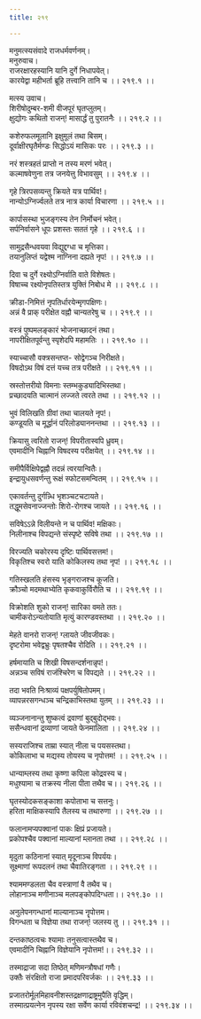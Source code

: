 ```yaml
---
title: २१९

---
```

मनुमत्स्यसंवादे राजधर्मवर्णनम्।  
मनुरुवाच।  
राजरक्षारहस्यानि यानि दुर्गे निधापयेत्।  
कारयेद्वा महीभर्ता ब्रूहि तत्त्वानि तानि च ।। २१९.१ ।।  
  
मत्स्य उवाच।  
शिरीषोदुम्बर-शमी वीजपूरं घृतप्लुतम्।  
क्षुद्योगः कथितो राजन्! मासार्द्धं तु पुरातनैः ।। २१९.२ ।।  
  
कशेरुफलमूलानि इक्षुमूलं तथा बिसम्।  
दूर्वाक्षीरघृतैर्मण्डः सिद्धोऽयं मासिकः परः ।। २१९.३ ।।  
  
नरं शस्त्रहतं प्राप्तो न तस्य मरणं भवेत्।  
कल्माषवेणुना तत्र जनयेत्तु विभावसुम् ।। २१९.४ ।।  
  
गृहे त्रिरपसव्यन्तु क्रियते यत्र पार्थिव!।  
नान्योऽग्निर्ज्वलते तत्र नात्र कार्या विचारणा ।। २१९.५ ।।  
  
कार्पासस्था भुजङ्गस्य तेन निर्मोचनं भवेत्।  
सर्पनिर्वासने धूपः प्रशस्तः सततं गृहे ।। २१९.६ ।।  
  
सामुद्रसैन्धवयवा विद्युद्दग्धा च मृत्तिका।  
तयानुलिप्तं यद्वेश्म नाग्निना दह्यते नृप! ।। २१९.७ ।।  
  
दिवा च दुर्गे रक्ष्योऽग्निर्वाति वाते विशेषतः।  
विषाच्च रक्ष्योनृपतिस्तत्र युक्तिं निबोध मे ।। २१९.८ ।।  
  
क्रीडा-निमित्तं नृपतिर्धारयेन्मृगपक्षिणः।  
अन्नं वै प्राक् परीक्षेत वह्नौ चान्यतरेषु च ।। २१९.९ ।।  
  
वस्त्रं पुष्पमलङ्कारं भोजनाच्छादनं तथा।  
नापरीक्षितपूर्वन्तु स्पृशेदपि महामतिः ।। २१९.१० ।।  
  
स्याच्चासौ वक्त्रसन्तप्त- सोद्वेगञ्च निरीक्षते।  
विषदोऽथ विषं दत्तं यच्च तत्र परीक्षते ।। २१९.११ ।।  
  
स्रस्तोत्तरीयो विमनाः स्तम्भकुड्यादिभिस्तथा।  
प्रच्छादयति चात्मानं लज्जते त्वरते तथा ।। २१९.१२ ।।  
  
भुवं विलिखति ग्रीवां तथा चालयते नृप!।  
कण्डूयति च मूर्द्धानं परिलोड्याननन्तथा ।। २१९.१३ ।।  
  
क्रियासु त्वरितो राजन्! विपरीतास्वपि ध्रुवम्।  
एवमादीनि चिह्नानि विषदस्य परीक्षयेत् ।। २१९.१४ ।।  
  
समीपैर्विक्षिपेद्वह्नौ तदन्नं त्वरयान्वितैः।  
इन्द्रायुधसवर्णन्तु रूक्षं स्फोटसमन्वितम् ।। २१९.१५ ।।  
  
एकावर्तन्तु दुर्गन्न्धि भृशञ्चटचटायते।  
तद्धूमसेवनाज्जन्तोः शिरो-रोगश्च जायते ।। २१९.१६ ।।  
  
सविषेऽऽन्ने विलीयन्ते न च पार्थिव! मक्षिकाः।  
निलीनाश्च विपद्यन्ते संस्पृष्टे सविषे तथा ।। २१९.१७ ।।  
  
विरज्यति चकोरस्य दृष्टिः पार्थिवसत्तम!।  
विकृतिश्च स्वरो याति कोकिलस्य तथा नृप! ।। २१९.१८ ।।  
  
गतिस्खलति हंसस्य भृङ्गराजश्च कूजति।  
क्रौञ्चो मदमथाभ्येति कृकवाकुर्विरौति च ।। २१९.१९ ।।  
  
विक्रोशति शुको राजन्! सारिका वमते ततः।  
चामीकरोऽन्यतोयाति मृत्युं कारण्डवस्तथा ।। २१९.२० ।।  
  
मेहते वानरो राजन्! ग्लायते जीवजीवकः।  
दृष्टरोमा भवेद्वभ्रुः पृषतश्चैव रोदिति ।। २१९.२१ ।।  
  
हर्षमायाति च शिखी विषसन्दर्शनान्नृप!।  
अन्नञ्च सविषं राजंश्चिरेण च विपद्यते ।। २१९.२२ ।।  
  
तदा भवति निःश्राव्यं पक्षपर्युषितोपमम्।  
व्यापन्नरसगन्धञ्च चन्द्रिकाभिस्तथा युतम् ।। २१९.२३ ।।  
  
व्यञ्जनानान्तु शुष्कत्वं द्रवाणां बुद्बुदोद्भवः।  
ससैन्धवानां द्रव्याणां जायते फेनमालिता ।। २१९.२४ ।।  
  
सस्यराजिश्च ताम्रा स्यात् नीला च पयसस्तथा।  
कोकिलाभा च मद्यस्य तोयस्य च नृपोत्तम! ।। २१९.२५ ।।  
  
धान्याम्लस्य तथा कृष्णा कपिला कोद्रवस्य च।  
मधुश्यामा च तक्रस्य नीला पीता तथैव च।। २१९.२६ ।।  
  
घृतस्योदकसङ्काशा कपोताभा च सत्तनुः।  
हरिता माक्षिकस्यापि तैलस्य च तथारुणा ।। २१९.२७ ।।  
  
फलानामप्यपक्वानां पाकः क्षिप्रं प्रजायते।  
प्रकोपश्चैव पक्वानां माल्यानां म्लानता तथा ।। २१९.२८ ।।  
  
मृदुता कठिनानां स्यात् मृदूनाञ्च विपर्ययः।  
सूक्ष्माणां रूपदलनं तथा चैवातिरङ्गता ।। २१९.२९ ।।  
  
श्याममण्डलता चैव वस्त्राणां वै तथैव च।  
लोहानाञ्च मणीनाञ्च मलपङ्कोपदिग्धता।। २१९.३० ।।  
  
अनुलेपनगन्धानां माल्यानाञ्च नॄपोत्तम।  
विगन्धता च विज्ञेया तथा राजन्! जलस्य तु ।। २१९.३१ ।।  
  
दन्तकाष्ठत्वचः श्यामाः तनुसत्वास्तथैव च।  
एवमादीनि चिह्नानि विज्ञेयानि नृपोत्तम!।। २१९.३२ ।।  
  
तस्माद्राजा सदा तिष्ठेत् मणिमन्त्रौषधां गणैः।  
उक्तैः संरक्षितो राजा प्रमादपरिवर्जकः ।। २१९.३३ ।।  
  
प्रजातरोर्मूलमिहावनीशस्तद्रक्षणाद्राष्ट्रमुपैति वृद्धिम्।  
तस्मात्प्रयत्नेन नृपस्य रक्षा सर्वेण कार्या रविवंशचन्द्र! ।। २१९.३४ ।।